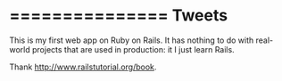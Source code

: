 ===============
Tweets
==============
This is my first web app on Ruby on Rails. It has nothing to do with real-world projects that are used in production: it I just learn Rails. 

Thank http://www.railstutorial.org/book.
